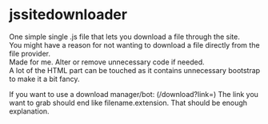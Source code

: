 # jssitedownloader  

One simple single .js file that lets you download a file through the site.  
You might have a reason for not wanting to download a file directly from the file provider.  
Made for me. Alter or remove unnecessary code if needed.   
A lot of the HTML part can be touched as it contains unnecessary bootstrap to make it a bit fancy.   

If you want to use a download manager/bot: (/download?link=) 
The link you want to grab should end like filename.extension. 
That should be enough explanation.  
